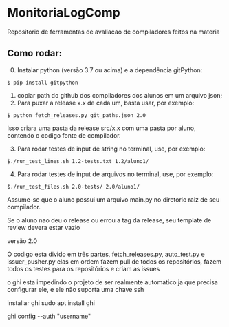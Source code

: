 # MonitoriaLogComp
Repositorio de ferramentas de avaliacao de compiladores feitos na materia

## Como rodar:

0. Instalar python (versão 3.7 ou acima) e a dependência gitPython:
```
$ pip install gitpython
```

1. copiar path do github dos compiladores dos alunos em um arquivo json;
2. Para puxar a release x.x de cada um, basta usar, por exemplo:
```
$ python fetch_releases.py git_paths.json 2.0
```

Isso criara uma pasta da release src/x.x com uma pasta por aluno, contendo o codigo fonte de compilador.

3. Para rodar testes de input de string no terminal, use, por exemplo:
```
$./run_test_lines.sh 1.2-tests.txt 1.2/aluno1/   
```

4. Para rodar testes de input de arquivos no terminal, use, por exemplo:
```
$./run_test_files.sh 2.0-tests/ 2.0/aluno1/   
```

Assume-se que o aluno possui um arquivo main.py no diretorio raiz de seu compilador. 

Se o aluno nao deu o release ou errou a tag da release, seu template de review devera estar vazio




versão 2.0

O codigo esta divido em três partes, fetch_releases.py, auto_test.py e issuer_pusher.py elas em ordem fazem pull de todos os repositórios, fazem todos os testes para os repositórios e criam as issues 

o ghi esta impedindo o projeto de ser realmente automatico ja que precisa configurar ele, e ele não suporta uma chave ssh

installar ghi
sudo apt install ghi

ghi config --auth "username"

